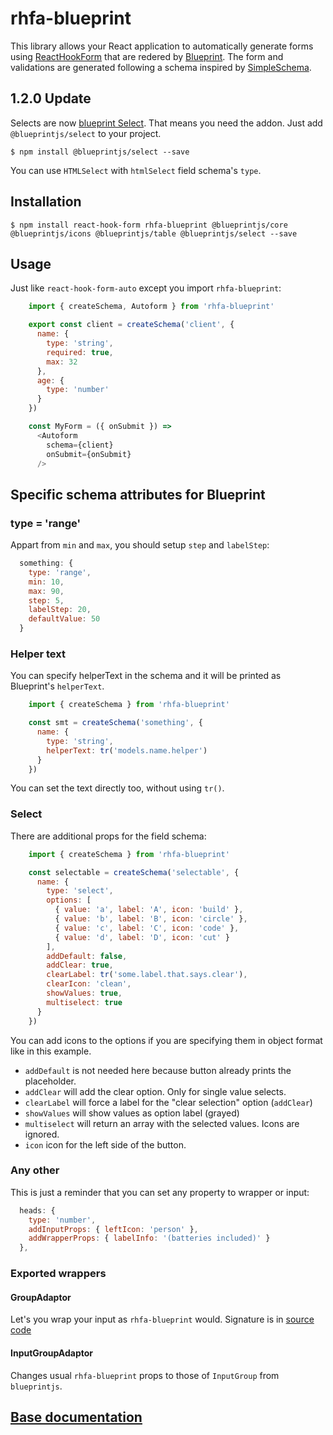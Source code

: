 # rhfa-blueprint

This library allows your React application to automatically generate forms using [ReactHookForm](https://react-hook-form.com/) that are redered by [Blueprint](https://blueprintjs.com/). The form and validations are generated following a schema inspired by [SimpleSchema](https://github.com/aldeed/simple-schema-js).

## 1.2.0 Update

Selects are now [blueprint Select](https://blueprintjs.com/docs/#select). That means you need the addon. Just add `@blueprintjs/select` to your project.

    $ npm install @blueprintjs/select --save

You can use `HTMLSelect` with `htmlSelect` field schema's `type`.

## Installation

    $ npm install react-hook-form rhfa-blueprint @blueprintjs/core @blueprintjs/icons @blueprintjs/table @blueprintjs/select --save

## Usage

Just like `react-hook-form-auto` except you import `rhfa-blueprint`:

```javascript
    import { createSchema, Autoform } from 'rhfa-blueprint'

    export const client = createSchema('client', {
      name: {
        type: 'string',
        required: true,
        max: 32
      },
      age: {
        type: 'number'
      }
    })

    const MyForm = ({ onSubmit }) =>
      <Autoform
        schema={client}
        onSubmit={onSubmit}
      />
```

## Specific schema attributes for Blueprint

### type = 'range'

Appart from `min` and `max`, you should setup `step` and `labelStep`:

```javascript
  something: {
    type: 'range',
    min: 10,
    max: 90,
    step: 5,
    labelStep: 20,
    defaultValue: 50
  }
```

### Helper text

You can specify helperText in the schema and it will be printed as Blueprint's `helperText`.

```javascript
    import { createSchema } from 'rhfa-blueprint'

    const smt = createSchema('something', {
      name: {
        type: 'string',
        helperText: tr('models.name.helper')
      }
    })
```

You can set the text directly too, without using `tr()`.

### Select

There are additional props for the field schema:

```javascript
    import { createSchema } from 'rhfa-blueprint'

    const selectable = createSchema('selectable', {
      name: {
        type: 'select',
        options: [
          { value: 'a', label: 'A', icon: 'build' },
          { value: 'b', label: 'B', icon: 'circle' },
          { value: 'c', label: 'C', icon: 'code' },
          { value: 'd', label: 'D', icon: 'cut' }
        ],
        addDefault: false,
        addClear: true,
        clearLabel: tr('some.label.that.says.clear'),
        clearIcon: 'clean',
        showValues: true,
        multiselect: true
      }
    })
```

You can add icons to the options if you are specifying them in object format like in this example.

* `addDefault` is not needed here because button already prints the placeholder.
* `addClear` will add the clear option. Only for single value selects.
* `clearLabel` will force a label for the "clear selection" option (`addClear`)
* `showValues` will show values as option label (grayed)
* `multiselect` will return an array with the selected values. Icons are ignored.
* `icon` icon for the left side of the button.

### Any other

This is just a reminder that you can set any property to wrapper or input:

```javascript
  heads: {
    type: 'number',
    addInputProps: { leftIcon: 'person' },
    addWrapperProps: { labelInfo: '(batteries included)' }
  },
```

### Exported wrappers

#### GroupAdaptor

Let's you wrap your input as `rhfa-blueprint` would. Signature is in [source code](src/components/GroupAdaptor.jsx)

#### InputGroupAdaptor

Changes usual `rhfa-blueprint` props to those of `InputGroup` from `blueprintjs`.

## [Base documentation](https://github.com/dgonz64/react-hook-form-auto)
